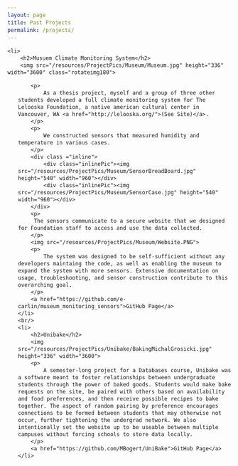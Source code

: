 ```yaml
---
layout: page
title: Past Projects
permalink: /projects/
---
```


	<li>
		<h2>Musuem Climate Monitoring System</h2>
		<img src="/resources/ProjectPics/Museum/Museum.jpg" height="336" width="3600" class="rotateimg180">
<ul style="list-style: none;">

		<p>
			As a thesis project, myself and a group of three other students developed a full climate monitoring system for The Lelooska Foundation, a native american cultural center in Vancouver, WA <a href="http://lelooska.org/">(See Site)</a>.
		</p>
		<p> 
			We constructed sensors that measured humidity and temperature in various cases.
		</p>
		<div class ="inline">
			<div class="inlinePic"><img src="/resources/ProjectPics/Museum/SensorBreadBoard.jpg" height="540" width="960"></div>
			<div class="inlinePic"><img src="/resources/ProjectPics/Museum/SensorCase.jpg" height="540" width="960"></div>
		</div>
		<p>
		 The sensors communicate to a secure website that we designed for Foundation staff to access and use the data collected. 
		</p>
		<img src="/resources/ProjectPics/Museum/Website.PNG">
		<p>
			The system was designed to be self-sufficient without any developers maintaing the code, as well as enabling the museum to expand the system with more sensors. Extensive documentation on usage, troubleshooting, and sensor construction contribute to this overarching goal.
		</p>
		<a href="https://github.com/e-carlin/museum_monitoring_sensors">GitHub Page</a>
	</li>
	<br/>
	<li>
		<h2>Unibake</h2>
		<img src="/resources/ProjectPics/Unibake/BakingMichalGrosicki.jpg" height="336" width="3600">
		<p>
			A semester-long project for a Databases course, Unibake was a software meant to foster relationships between undergraduate students through the power of baked goods. Students would make bake requests on the site, be paired with others based on availability and food preferences, and then receive possible recipes to bake together. The aspect of random pairing by preference encourages connections to be formed between students that may otherwise not occur, further tightening the undergrad network. We also intentionally set the website up to be useable between multiple campuses without forcing schools to store data locally. 			
		</p>
		<a href="https://github.com/MBogert/UniBake">GitHub Page</a>
	</li>

</ul>

<style>

	.head { width:100%;}

	.logo {float:left; padding:10px;}

	.rotateimg180 {
	  -webkit-transform:rotate(180deg);
	  -moz-transform: rotate(180deg);
	  -ms-transform: rotate(180deg);
	  -o-transform: rotate(180deg);
	  transform: rotate(180deg);
	}

</style>